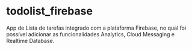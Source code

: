 # todolist_firebase

 App de Lista de tarefas integrado com a plataforma Firebase, no qual foi possível adicionar as funcionalidades Analytics, Cloud Messaging e Realtime Database. 
